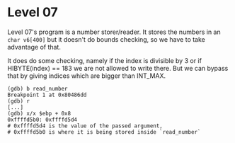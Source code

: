# Level 07

Level 07's program is a number storer/reader.
It stores the numbers in an `char v6[400]` but it doesn't do bounds checking, so we have to take advantage of that.

It does do some checking, namely if the index is divisible by 3 or if HIBYTE(index) == 183 we are not allowed to write there.
But we can bypass that by giving indices which are bigger than INT_MAX.

```shell
(gdb) b read_number 
Breakpoint 1 at 0x80486dd
(gdb) r
[...]
(gdb) x/x $ebp + 0x8
0xffffd5b0:	0xffffd5d4
# 0xffffd5d4 is the value of the passed argument,
# 0xffffd5b0 is where it is being stored inside `read_number`
```